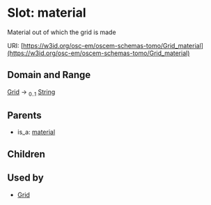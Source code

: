 
# Slot: material

Material out of which the grid is made

URI: [https://w3id.org/osc-em/oscem-schemas-tomo/Grid_material](https://w3id.org/osc-em/oscem-schemas-tomo/Grid_material)


## Domain and Range

[Grid](Grid.md) &#8594;  <sub>0..1</sub> [String](types/String.md)

## Parents

 *  is_a: [material](material.md)

## Children


## Used by

 * [Grid](Grid.md)
